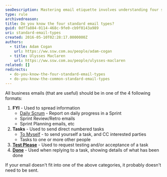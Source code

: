 ```yaml
---
seoDescription: Mastering email etiquette involves understanding four standard email types - FYI (information), Tasks, Test Please (testing and acceptance), and Done (task completion).
type: rule
archivedreason:
title: Do you know the four standard email types?
guid: 0df7a884-0114-468c-9fe0-cb9f0143a989
uri: standard-email-types
created: 2016-05-10T02:28:17.0000000Z
authors:
  - title: Adam Cogan
    url: https://ww.ssw.com.au/people/adam-cogan
  - title: Ulysses Maclaren
    url: https://ww.ssw.com.au/people/ulysses-maclaren
related: []
redirects:
  - do-you-know-the-four-standard-email-types
  - do-you-know-the-common-standard-email-types
---
```


All business emails (that are useful) should be in one of the 4 following formats:

<!--endintro-->

1. **FYI** - Used to spread information
   - [Daily Scrum](/methodology-do-you-do-daily-scrums-aka-stand-up-meetings) - Report on daily progress in a Sprint
   - Sprint Review/Retro emails
   - Sprint Planning emails, etc
2. **Tasks** - Used to send direct numbered tasks
   - [To Myself](/dones-do-you-send-yourself-emails) - to send yourself a task, and CC interested parties
   - Tasks to one or more other people
3. [**Test Please**](/conduct-a-test-please-internally-and-then-with-the-client) - Used to request testing and/or acceptance of a task
4. [**Done**](/dones-do-you-reply-done-and-delete-the-original-email) - Used when replying to a task, showing details of what has been done

If your email doesn't fit into one of the above categories, it probably doesn't need to be sent.

